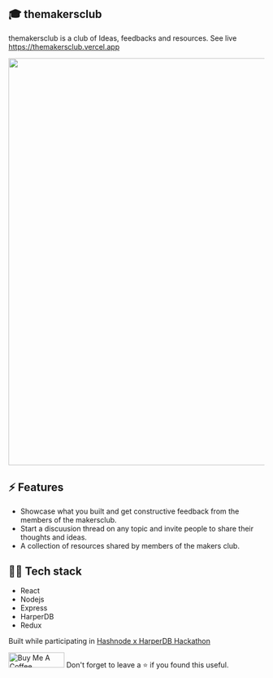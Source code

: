 ## 🎓 themakersclub
themakersclub is a club of Ideas, feedbacks and resources.
See live https://themakersclub.vercel.app

<kbd>
<img src="https://user-images.githubusercontent.com/47467468/123798337-b5e96300-d904-11eb-89e4-610e179acd40.png" height="auto" width="800px"  margin="20px">
</kbd>



## ⚡ Features
- Showcase what you built and get constructive feedback from the members of the makersclub.
- Start a discuusion thread on any topic and invite people to share their thoughts and ideas. 
- A collection of resources shared by members of the makers club.

## 👨‍💻 Tech stack
- React
- Nodejs
- Express
- HarperDB
- Redux

Built while participating in [Hashnode x HarperDB Hackathon](https://hashnode.com/n/harperdbhackathon) 

<a href="https://www.buymeacoffee.com/rutikwankhade" target="_blank"><img src="https://cdn.buymeacoffee.com/buttons/v2/default-violet.png" alt="Buy Me A Coffee" style="height: 30px !important;width: 110px !important;" ></a>
Don't forget to leave a ⭐ if you found this useful.






